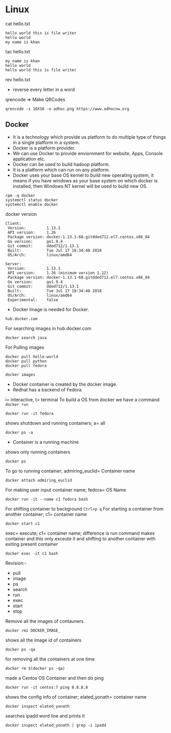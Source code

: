 # Linux
cat hello.txt
```
hello world this is file writer
hello world
my name is khan
```
tac hello.txt
```
my name is khan
hello world
hello world this is file writer
```
rev hello.txt

* reverse every letter in a word

qrencode => Make QRCodes
```
qrencode -s 16X16 -o adhoc.png https://www.adhocnw.org
```

## Docker
* It is a technology which provide us platform to do multiple type of things in a single platform in a system.
* Docker is a platform provider.
* We can use Docker to provide enviornment for website, Apps, Console application etc.
* Docker can be used to build hadoop platform.
* It is a platform which can run on any platform.
* Docker uses your base OS kernel to build new operating system, it means if you have windows as your base system on which docker is installed, then Windows NT kernel will be used to build new OS.

```
rpm -q docker
systemctl status docker
systemctl enable docker
```

docker version
```
Client:
 Version:         1.13.1
 API version:     1.26
 Package version: docker-1.13.1-68.gitdded712.el7.centos.x86_64
 Go version:      go1.9.4
 Git commit:      dded712/1.13.1
 Built:           Tue Jul 17 18:34:48 2018
 OS/Arch:         linux/amd64

Server:
 Version:         1.13.1
 API version:     1.26 (minimum version 1.12)
 Package version: docker-1.13.1-68.gitdded712.el7.centos.x86_64
 Go version:      go1.9.4
 Git commit:      dded712/1.13.1
 Built:           Tue Jul 17 18:34:48 2018
 OS/Arch:         linux/amd64
 Experimental:    false
```

* Docker Image is needed for Docker.
```
hub.docker.com
```
For searching images in hub.docker.com
```
docker search java
```
For Pulling images
```
docker pull hello-world
docker pull python
docker pull fedora
```
```
docker images
```

* Docker container is created by the docker image.
* Redhat has a backend of Fedora
<!-- ### Docker & Container -->
 i= interactive, t= terminal
To build a OS from docker we have a command ```docker run```
```
docker run -it fedora
```
shows shutdown and running containers; a= all
```
docker ps -a
```
* Container is a running machine

shows only running containers
```
docker ps
```
To go to running container; admiring_euclid= Container name
```
docker attach admiring_euclid
```
For making user input container name; fedora= OS Name
```
docker run -it --name c1 fedora bash
```
For shifting container to background
```Ctrl+p q```
For starting a container from another container; c1= container name
```
docker start c1
```
exec= execute; c1= container name; difference is run command makes container and this only exceute it and shifting to another container with exiting present container
```
docker exec -it c1 bash
```
Revision:-
* pull
* image
* ps
* search
* run
* exec
* start
* stop

Remove all the images of contauners
```
docker rmi DOCKER_IMAGE_
```
shows all the image id of containers
```
docker ps -qa
```
for removing all the containers at one time 
```
docker rm $(docker ps -qa)
```
made a Centos OS Container and then do ping
```
docker run -it centos:7 ping 8.8.8.8
```
shows the config info of container; elated_yonath= container name
```
docker inspect elated_yonath
```
searches ipadd word line and prints it
```
docker inspect elated_yonath | grep -i ipadd
```



